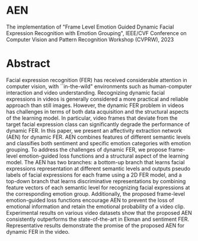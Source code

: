 # AEN

The implementation of "Frame Level Emotion Guided Dynamic Facial Expression Recognition with Emotion Grouping", IEEE/CVF Conference on Computer Vision and Pattern Recognition Workshop (CVPRW), 2023

# Abstract

Facial expression recognition (FER) has received considerable attention in computer vision, with ``in-the-wild" environments such as human-computer interaction and video understanding. Recognizing dynamic facial expressions in videos is generally considered a more practical and reliable approach than still images. However, the dynamic FER problem in videos has challenges in terms of both data acquisition and the structural aspects of the learning model. In particular, video frames that deviate from the target facial expression class can significantly degrade the performance of dynamic FER. In this paper, we present an affectivity extraction network (AEN) for dynamic FER. AEN combines features of different semantic levels and classifies both sentiment and specific emotion categories with emotion grouping. To address the challenges of dynamic FER, we propose frame-level emotion-guided loss functions and a structural aspect of the learning model. The AEN has two branches: a bottom-up branch that learns facial expressions representation at different semantic levels and outputs pseudo labels of facial expressions for each frame using a 2D FER model, and a top-down branch that learns discriminative representations by combining feature vectors of each semantic level for recognizing facial expressions at the corresponding emotion group. Additionally, the proposed frame-level emotion-guided loss functions encourage AEN to prevent the loss of emotional information and retain the emotional probability of a video clip. Experimental results on various video datasets show that the proposed AEN consistently outperforms the state-of-the-art in Ekman and sentiment FER. Representative results demonstrate the promise of the proposed AEN for dynamic FER in the video.
